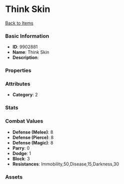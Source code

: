 # Think Skin



[Back to Items](../items.md)

### Basic Information

- **ID**: 9902881
- **Name**: Think Skin
- **Description**: 

### Properties


### Attributes

- **Category**: 2

### Stats


### Combat Values

- **Defense (Melee)**: 8
- **Defense (Pierce)**: 8
- **Defense (Magic)**: 8
- **Parry**: 0
- **Dodge**: 1
- **Block**: 3
- **Resistances**: Immobility,50,Disease,15,Darkness,30

### Assets


